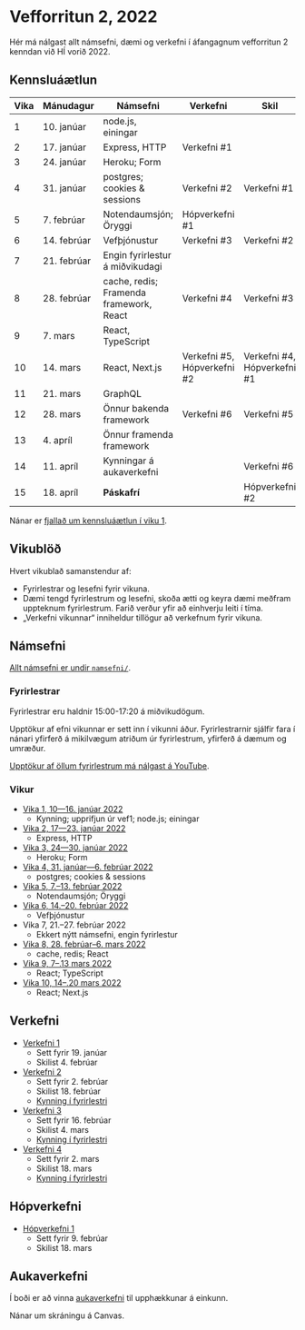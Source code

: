 # Vefforritun 2, 2022

Hér má nálgast allt námsefni, dæmi og verkefni í áfangagnum vefforritun 2 kenndan við HÍ vorið 2022.

## Kennsluáætlun

| Vika | Mánudagur   | Námsefni                                | Verkefni                    | Skil                        |
|------|-------------|-----------------------------------------|-----------------------------|-----------------------------|
| 1    | 10. janúar  | node.js, einingar                       |                             |                             |
| 2    | 17. janúar  | Express, HTTP                           | Verkefni #1                 |                             |
| 3    | 24. janúar  | Heroku; Form                            |                             |                             |
| 4    | 31. janúar  | postgres; cookies & sessions            | Verkefni #2                 | Verkefni #1                 |
| 5    | 7. febrúar  | Notendaumsjón; Öryggi                   | Hópverkefni #1              |                             |
| 6    | 14. febrúar | Vefþjónustur                            | Verkefni #3                 | Verkefni #2                 |
| 7    | 21. febrúar | Engin fyrirlestur á miðvikudagi         |                             |                             |
| 8    | 28. febrúar | cache, redis; Framenda framework, React | Verkefni #4                 | Verkefni #3                 |
| 9    | 7. mars     | React, TypeScript                       |                             |                             |
| 10   | 14. mars    | React, Next.js                          | Verkefni #5, Hópverkefni #2 | Verkefni #4, Hópverkefni #1 |
| 11   | 21. mars    | GraphQL                                 |                             |                             |
| 12   | 28. mars    | Önnur bakenda framework                 | Verkefni #6                 | Verkefni #5                 |
| 13   | 4. apríl    | Önnur framenda framework                |                             |                             |
| 14   | 11. apríl   | Kynningar á aukaverkefni                |                             | Verkefni #6                 |
| 15   | 18. apríl   | **Páskafrí**                            |                             | Hópverkefni #2              |

Nánar er [fjallað um kennsluáætlun í viku 1](vikur/vika-01.md).

## Vikublöð

Hvert vikublað samanstendur af:

* Fyrirlestrar og lesefni fyrir vikuna.
* Dæmi tengd fyrirlestrum og lesefni, skoða ætti og keyra dæmi meðfram uppteknum fyrirlestrum. Farið verður yfir að einhverju leiti í tíma.
* „Verkefni vikunnar“ inniheldur tillögur að verkefnum fyrir vikuna.

## Námsefni

[Allt námsefni er undir `namsefni/`](/namsefni).

### Fyrirlestrar

Fyrirlestrar eru haldnir 15:00-17:20 á miðvikudögum.

Upptökur af efni vikunnar er sett inn í vikunni áður. Fyrirlestrarnir sjálfir fara í nánari yfirferð á mikilvægum atriðum úr fyrirlestrum, yfirferð á dæmum og umræður.

[Upptökur af öllum fyrirlestrum má nálgast á YouTube](https://www.youtube.com/playlist?list=PLRj-ccg8iozwBXaSNawCRcSNO7hZDb7Di).

### Vikur

* [Vika 1, 10—16. janúar 2022](vikur/vika-01.md)
  * Kynning; upprifjun úr vef1; node.js; einingar
* [Vika 2, 17—23. janúar 2022](vikur/vika-02.md)
  * Express, HTTP
* [Vika 3, 24—30. janúar 2022](vikur/vika-03.md)
  * Heroku; Form
* [Vika 4, 31. janúar—6. febrúar 2022](vikur/vika-04.md)
  * postgres; cookies & sessions
* [Vika 5, 7.–13. febrúar 2022](vikur/vika-05.md)
  * Notendaumsjón; Öryggi
* [Vika 6, 14.–20. febrúar 2022](vikur/vika-06.md)
  * Vefþjónustur
* Vika 7, 21.–27. febrúar 2022
  * Ekkert nýtt námsefni, engin fyrirlestur
* [Vika 8, 28. febrúar–6. mars 2022](vikur/vika-08.md)
  * cache, redis; React
* [Vika 9, 7–.13 mars 2022](vikur/vika-09.md)
  * React; TypeScript
* [Vika 10, 14–.20 mars 2022](vikur/vika-10.md)
  * React; Next.js

## Verkefni

* [Verkefni 1](https://github.com/vefforritun/vef2-2022-v1)
  * Sett fyrir 19. janúar
  * Skilist 4. febrúar
* [Verkefni 2](https://github.com/vefforritun/vef2-2022-v2)
  * Sett fyrir 2. febrúar
  * Skilist 18. febrúar
  * [Kynning í fyrirlestri](https://youtu.be/pLwY4LiR6gc)
* [Verkefni 3](https://github.com/vefforritun/vef2-2022-v3)
  * Sett fyrir 16. febrúar
  * Skilist 4. mars
  * [Kynning í fyrirlestri](https://youtu.be/W0k01_KRE4I)
* [Verkefni 4](https://github.com/vefforritun/vef2-2022-v4)
  * Sett fyrir 2. mars
  * Skilist 18. mars
  * [Kynning í fyrirlestri](https://youtu.be/)

## Hópverkefni

* [Hópverkefni 1](https://github.com/vefforritun/vef2-2022-h1)
  * Sett fyrir 9. febrúar
  * Skilist 18. mars

## Aukaverkefni

Í boði er að vinna [aukaverkefni](./aukaverkefni.md) til upphækkunar á einkunn.

Nánar um skráningu á Canvas.
